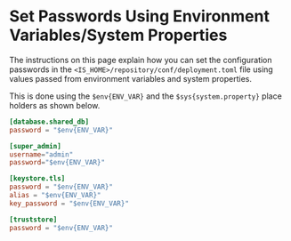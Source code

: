 # Set Passwords Using Environment Variables/System Properties

The instructions on this page explain how you can set the configuration passwords in the `<IS_HOME>/repository/conf/deployment.toml` file using values passed from environment variables and system properties. 

This is done using the `$env{ENV_VAR}` and the `$sys{system.property}` place holders as shown below.

```toml
[database.shared_db]
password = "$env{ENV_VAR}"

[super_admin]
username="admin"
password="$env{ENV_VAR}"

[keystore.tls]
password = "$env{ENV_VAR}" 
alias = "$env{ENV_VAR}" 
key_password = "$env{ENV_VAR}"  

[truststore]                  
password = "$env{ENV_VAR}" 
``` 
